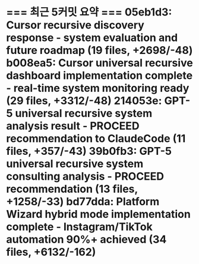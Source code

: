 === 최근 5커밋 요약 ===
05eb1d3: Cursor recursive discovery response - system evaluation and future roadmap (19 files, +2698/-48)
b008ea5: Cursor universal recursive dashboard implementation complete - real-time system monitoring ready (29 files, +3312/-48)
214053e: GPT-5 universal recursive system analysis result - PROCEED recommendation to ClaudeCode (11 files, +357/-43)
39b0fb3: GPT-5 universal recursive system consulting analysis - PROCEED recommendation (13 files, +1258/-33)
bd77dda: Platform Wizard hybrid mode implementation complete - Instagram/TikTok automation 90%+ achieved (34 files, +6132/-162)
=======================
